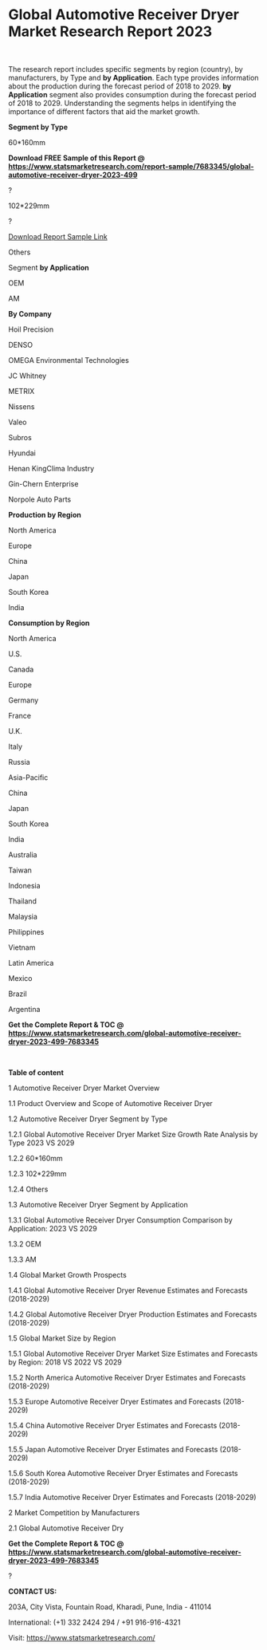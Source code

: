 <h1>Global Automotive Receiver Dryer Market Research Report 2023</h1><br/><p>The research report includes specific segments by region (country), by manufacturers, by Type and <strong>by Application</strong>. Each type provides information about the production during the forecast period of 2018 to 2029. <strong>by Application</strong> segment also provides consumption during the forecast period of 2018 to 2029. Understanding the segments helps in identifying the importance of different factors that aid the market growth.</p>
 
 
 
 <p><strong>Segment by Type</strong></p>
 
 
 
 <p>60*160mm</p>
 
 
 
 <div><b>Download FREE Sample of this Report @ <a href="https://www.statsmarketresearch.com/download-free-sample/7683345/global-automotive-receiver-dryer-2023-499">https://www.statsmarketresearch.com/report-sample/7683345/global-automotive-receiver-dryer-2023-499</a></b></div>
 
 
 
 <p>? </p>
 
 
 
 <p>102*229mm</p>
 
 
 
 <p>? </p>
 
 
 
 <p><a href="https://www.statsmarketresearch.com/download-free-sample/7683345/global-automotive-receiver-dryer-2023-499">Download Report Sample Link</a></p>
 
 
 
 <p>Others</p>
 
 
 
 <p>Segment <strong>by Application</strong></p>
 
 
 
 <p>OEM</p>
 
 
 
 <p>AM</p>
 
 
 
 <p><strong>By Company</strong></p>
 
 
 
 <p>Hoil Precision</p>
 
 
 
 <p>DENSO</p>
 
 
 
 <p>OMEGA Environmental Technologies</p>
 
 
 
 <p>JC Whitney</p>
 
 
 
 <p>METRIX</p>
 
 
 
 <p>Nissens</p>
 
 
 
 <p>Valeo</p>
 
 
 
 <p>Subros</p>
 
 
 
 <p>Hyundai</p>
 
 
 
 <p>Henan KingClima Industry</p>
 
 
 
 <p>Gin-Chern Enterprise</p>
 
 
 
 <p>Norpole Auto Parts</p>
 
 
 
 <p><strong>Production by Region</strong></p>
 
 
 
 <p>North America</p>
 
 
 
 <p>Europe</p>
 
 
 
 <p>China</p>
 
 
 
 <p>Japan</p>
 
 
 
 <p>South Korea</p>
 
 
 
 <p>India</p>
 
 
 
 <p><strong>Consumption by Region</strong></p>
 
 
 
 <p>North America</p>
 
 
 
 <p>U.S.</p>
 
 
 
 <p>Canada</p>
 
 
 
 <p>Europe</p>
 
 
 
 <p>Germany</p>
 
 
 
 <p>France</p>
 
 
 
 <p>U.K.</p>
 
 
 
 <p>Italy</p>
 
 
 
 <p>Russia</p>
 
 
 
 <p>Asia-Pacific</p>
 
 
 
 <p>China</p>
 
 
 
 <p>Japan</p>
 
 
 
 <p>South Korea</p>
 
 
 
 <p>India</p>
 
 
 
 <p>Australia</p>
 
 
 
 <p>Taiwan</p>
 
 
 
 <p>Indonesia</p>
 
 
 
 <p>Thailand</p>
 
 
 
 <p>Malaysia</p>
 
 
 
 <p>Philippines</p>
 
 
 
 <p>Vietnam</p>
 
 
 
 <p>Latin America</p>
 
 
 
 <p>Mexico</p>
 
 
 
 <p>Brazil</p>
 
 
 
 <p>Argentina</p>
 
 
 
 <div><b>Get the Complete Report & TOC @ <a href="https://www.statsmarketresearch.com/global-automotive-receiver-dryer-2023-499-7683345">https://www.statsmarketresearch.com/global-automotive-receiver-dryer-2023-499-7683345</a></b></div>
 
 
 
 <p><br />
 
 <b>Table of content</b></p>
 
 
 
 <p>1 Automotive Receiver Dryer Market Overview<br />
 
 1.1 Product Overview and Scope of Automotive Receiver Dryer<br />
 
 1.2 Automotive Receiver Dryer Segment by Type<br />
 
 1.2.1 Global Automotive Receiver Dryer Market Size Growth Rate Analysis by Type 2023 VS 2029<br />
 
 1.2.2 60*160mm<br />
 
 1.2.3 102*229mm<br />
 
 1.2.4 Others<br />
 
 1.3 Automotive Receiver Dryer Segment by Application<br />
 
 1.3.1 Global Automotive Receiver Dryer Consumption Comparison by Application: 2023 VS 2029<br />
 
 1.3.2 OEM<br />
 
 1.3.3 AM<br />
 
 1.4 Global Market Growth Prospects<br />
 
 1.4.1 Global Automotive Receiver Dryer Revenue Estimates and Forecasts (2018-2029)<br />
 
 1.4.2 Global Automotive Receiver Dryer Production Estimates and Forecasts (2018-2029)<br />
 
 1.5 Global Market Size by Region<br />
 
 1.5.1 Global Automotive Receiver Dryer Market Size Estimates and Forecasts by Region: 2018 VS 2022 VS 2029<br />
 
 1.5.2 North America Automotive Receiver Dryer Estimates and Forecasts (2018-2029)<br />
 
 1.5.3 Europe Automotive Receiver Dryer Estimates and Forecasts (2018-2029)<br />
 
 1.5.4 China Automotive Receiver Dryer Estimates and Forecasts (2018-2029)<br />
 
 1.5.5 Japan Automotive Receiver Dryer Estimates and Forecasts (2018-2029)<br />
 
 1.5.6 South Korea Automotive Receiver Dryer Estimates and Forecasts (2018-2029)<br />
 
 1.5.7 India Automotive Receiver Dryer Estimates and Forecasts (2018-2029)<br />
 
 2 Market Competition by Manufacturers<br />
 
 2.1 Global Automotive Receiver Dry</p>
 
 
 
 <div><b>Get the Complete Report & TOC @ <a href="https://www.statsmarketresearch.com/global-automotive-receiver-dryer-2023-499-7683345">https://www.statsmarketresearch.com/global-automotive-receiver-dryer-2023-499-7683345</a></b></div>
 
 
 
 <p>? </p>
 
 
 
 <p><b>CONTACT US:</b><br />
 
 203A, City Vista, Fountain Road, Kharadi, Pune, India - 411014<br />
 
 International: (+1) 332 2424 294 / +91 916-916-4321<br />
 
 Visit: <a href="https://www.statsmarketresearch.com/">https://www.statsmarketresearch.com/</a></p>